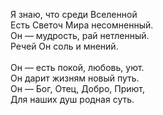 Я знаю, что среди Вселенной<br />
Есть Светоч Мира несомненный.<br />
Он — мудрость, рай нетленный.<br />
Речей Он соль и мнений.<br />
<br />
Он — есть покой, любовь, уют.<br />
Он дарит жизням новый путь.<br />
Он — Бог, Отец, Добро, Приют,<br />
Для наших душ родная суть.